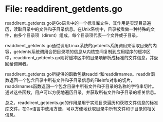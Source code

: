 # File: readdirent_getdents.go

readdirent_getdents.go是Go语言中的一个标准库文件，其作用是实现目录遍历，读取目录中的文件和子目录信息。在Unix系统中，目录被看做一种特殊的文件，由多个目录项（dirent）组成，每个目录项代表一个文件或子目录。

readdirent_getdents.go通过调用Linux系统的getdents系统调用来读取目录的内容，getdents系统调用会把目录项的信息从内核空间复制到应用程序的缓冲区中，readdirent_getdents.go则将缓冲区中的目录项解析成标准的文件信息，并返回给调用者。

readdirent_getdents.go所提供的函数包括readdir和readdirnames。readdir函数返回一个包含目录中所有文件和子目录信息的FileInfo对象的切片，readdirnames函数返回一个包含目录中所有文件和子目录的名称的字符串切片。通过这些函数，用户可以方便地遍历目录，并获取所有文件和子目录的相关信息。

总之，readdirent_getdents.go的作用是用于实现目录遍历和获取文件信息的标准库文件，在Go语言中使用方便，可以方便地获取目录中所有文件和子目录的相关信息。

